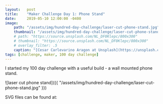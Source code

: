 ```yaml
---
layout:   post
title:    "Maker Challenge Day 1: Phone Stand"
date:     2019-05-10 12:00:00 -0400
image:
    path: "/assets/img/hundred-day-challenge/laser-cut-phone-stand.jpg"
    thumbnail: "/assets/img/hundred-day-challenge/laser-cut-phone-stand.jpg"
    # path: "https://source.unsplash.com/NL_DF0Klepc/800x300"
    # thumbnail: "https://source.unsplash.com/NL_DF0Klepc/800x300"
    # overlay_filter: .5
    caption: "[Cesar Carlevarino Aragon at Unsplash](https://unsplash.com/photos/NL_DF0Klepc)"
tags: [challenge, maker, 100 day challenge]
---
```

I started my 100 day challenge with a useful build - a wall mounted phone stand. 

![laser cut phone stand]({{ "/assets/img/hundred-day-challenge/laser-cut-phone-stand.jpg" }})

SVG files can be found at: 